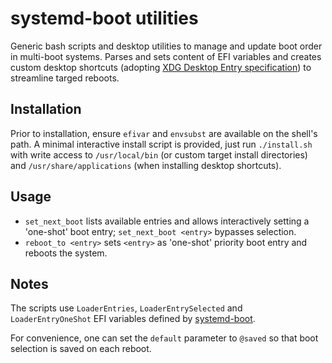 # systemd-boot utilities

Generic bash scripts and desktop utilities to manage and update boot order in multi-boot systems.
Parses and sets content of EFI variables and creates custom desktop shortcuts (adopting [XDG Desktop Entry specification](https://specifications.freedesktop.org/desktop-entry-spec/latest/)) to streamline targed reboots.

## Installation

Prior to installation, ensure `efivar` and `envsubst` are available on the shell's path.
A minimal interactive install script is provided, just run `./install.sh` with write access to `/usr/local/bin` (or custom target install directories) and `/usr/share/applications` (when installing desktop shortcuts).

## Usage

- `set_next_boot` lists available entries and allows interactively setting a 'one-shot' boot entry; `set_next_boot <entry>` bypasses selection.
- `reboot_to <entry>` sets `<entry>` as 'one-shot' priority boot entry and reboots the system.

## Notes

The scripts use `LoaderEntries`, `LoaderEntrySelected` and `LoaderEntryOneShot` EFI variables defined by [systemd-boot](https://systemd.io/BOOT_LOADER_INTERFACE/).

For convenience, one can set the `default` parameter to `@saved` so that boot selection is saved on each reboot.